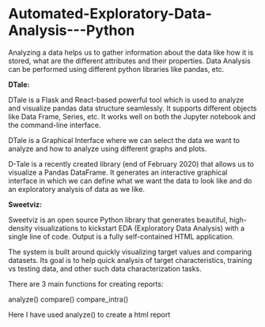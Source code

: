 # Automated-Exploratory-Data-Analysis---Python

Analyzing a data helps us to gather information about the data like how it is stored, what are the different attributes and their properties. Data Analysis can be performed using different python libraries like pandas, etc.

**DTale:**

DTale is a Flask and React-based powerful tool which is used to analyze and visualize pandas data structure seamlessly. It supports different objects like Data Frame, Series, etc. It works well on both the Jupyter notebook and the command-line interface.

DTale is a Graphical Interface where we can select the data we want to analyze and how to analyze using different graphs and plots.

D-Tale is a recently created library (end of February 2020) that allows us to visualize a Pandas DataFrame. It generates an interactive graphical interface in which we can define what we want the data to look like and do an exploratory analysis of data as we like.

**Sweetviz:**

Sweetviz is an open source Python library that generates beautiful, high-density visualizations to kickstart EDA (Exploratory Data Analysis) with a single line of code. Output is a fully self-contained HTML application.

The system is built around quickly visualizing target values and comparing datasets. Its goal is to help quick analysis of target characteristics, training vs testing data, and other such data characterization tasks.

There are 3 main functions for creating reports:

analyze() compare() compare_intra()

Here I have used analyze() to create a html report
